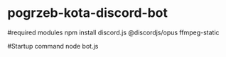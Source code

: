 # pogrzeb-kota-discord-bot


#required modules
npm install discord.js @discordjs/opus ffmpeg-static



#Startup command
node bot.js
